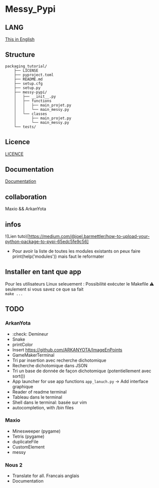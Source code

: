 # Messy_Pypi

## LANG

[This in English](README_en.md)

## Structure
```
packaging_tutorial/
	├── LICENSE
	├── pyproject.toml
	├── README.md
	├── setup.cfg
	├── setup.py
	├── messy-pypi/
	│   ├── __init__.py
	│	├── functions
	│	│	├── main_projet.py
	│	│	└── main_messy.py
	│	└── classes
	│		├── main_projet.py
	│		└── main_messy.py
	└── tests/
```
## Licence
[LICENCE](LICENCE)

## Documentation
[Documentation](Documentation/fr/DOC.md)

## collaboration
Maxio && ArkanYota

## infos
!(Lien tuto)[https://medium.com/@joel.barmettler/how-to-upload-your-python-package-to-pypi-65edc5fe9c56]
- Pour avoir la liste de toutes les modules existants on peux faire print(help('modules')) mais faut le reformater

## Installer en tant que app

Pour les utilisateurs Linux seleuement :
Possibilité exécuter le Makefile :warning: seulement si vous savez ce que sa fait \
```make ...```

## TODO

### ArkanYota
- :check: Demineur
- Snake
- printColor
- Insert https://github.com/ARKANYOTA/ImageEnPoints
- GameMakerTerminal
- Tri par insertion avec recherche dichotomique
- Recherche dichotomique dans JSON
- Tri un base de donnée de façon dichotomique (potentiellement avec sort()) 
- App launcher for use app functions `app_lanuch.py` ->  Add interface graphique 
- Reader of readme terminal
- Tableau dans le terminal
- Shell dans le terminal: basée sur vim
- autocompletion, with /bin files

### Maxio
- Minesweeper (pygame)
- Tetris (pygame)
- duplicateFile	
- CustomElement
- messy

### Nous 2

- Translate for all. Francais anglais
- Documentation
